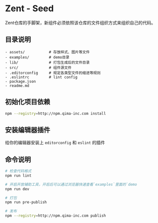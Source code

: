 # Zent - Seed

Zent仓库的手脚架，新组件必须依照该仓库的文件组织方式来组织自己的代码。

## 目录说明

```
- assets/           # 存放样式、图片等文件
- examples/         # demo目录
- lib/              # 打包生成后的文件目录
- src/              # 组件源文件
- .editorconfig     # 规定各类型文件的缩进等规则
- .eslintrc         # lint config
- package.json      
- readme.md
```

## 初始化项目依赖

```bash
npm --registry=http://npm.qima-inc.com install
```

## 安装编辑器插件
给你的编辑器安装上 `editorconfig` 和 `eslint` 的插件

## 命令说明

```bash
# 检查代码格式
npm run lint

# 开启开放辅助工具，开启后可以通过浏览器快速查看`examples`里面的`demo
npm run dev

# 打包
npm run pre-publish

# 发布
npm --registry=http://npm.qima-inc.com publish
```
